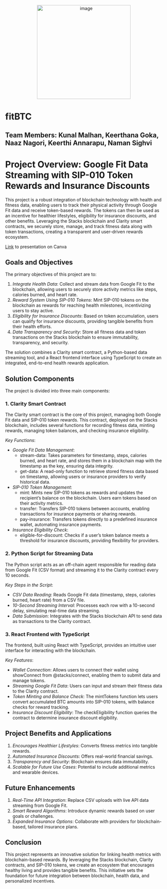 <p align="center">
  <img src="https://github.com/user-attachments/assets/7b572a34-354f-43b1-b317-204809415bb3" width="300" alt="image">
</p>

# fitBTC
## Team Members: Kunal Malhan, Keerthana Goka, Naaz Nagori, Keerthi Annarapu, Naman Sighvi

# Project Overview: Google Fit Data Streaming with SIP-010 Token Rewards and Insurance Discounts

This project is a robust integration of blockchain technology with health and fitness data, enabling users to track their physical activity through Google Fit data and receive token-based rewards. The tokens can then be used as an incentive for healthier lifestyles, eligibility for insurance discounts, and other benefits. Leveraging the Stacks blockchain and Clarity smart contracts, we securely store, manage, and track fitness data along with token transactions, creating a transparent and user-driven rewards ecosystem.

[Link](https://www.canva.com/design/DAGWFzEnNIo/m9a4mjknNfQLZyWOfHensw/edit) to presentation on Canva

## Goals and Objectives
The primary objectives of this project are to:
1. *Integrate Health Data*: Collect and stream data from Google Fit to the blockchain, allowing users to securely store activity metrics like steps, calories burned, and heart rate.
2. *Reward System Using SIP-010 Tokens*: Mint SIP-010 tokens on the blockchain as rewards for reaching health milestones, incentivizing users to stay active.
3. *Eligibility for Insurance Discounts*: Based on token accumulation, users can qualify for insurance discounts, providing tangible benefits from their health efforts.
4. *Data Transparency and Security*: Store all fitness data and token transactions on the Stacks blockchain to ensure immutability, transparency, and security.

The solution combines a Clarity smart contract, a Python-based data streaming tool, and a React frontend interface using TypeScript to create an integrated, end-to-end health rewards application.

## Solution Components
The project is divided into three main components:

### 1. Clarity Smart Contract
The Clarity smart contract is the core of this project, managing both Google Fit data and SIP-010 token rewards. This contract, deployed on the Stacks blockchain, includes several functions for recording fitness data, minting rewards, managing token balances, and checking insurance eligibility.

*Key Functions*:
- *Google Fit Data Management*:
  - stream-data: Takes parameters for timestamp, steps, calories burned, and heart rate, and stores them in a blockchain map with the timestamp as the key, ensuring data integrity.
  - get-data: A read-only function to retrieve stored fitness data based on timestamp, allowing users or insurance providers to verify historical data.
- *SIP-010 Token Management*:
  - mint: Mints new SIP-010 tokens as rewards and updates the recipient’s balance on the blockchain. Users earn tokens based on their activity metrics.
  - transfer: Transfers SIP-010 tokens between accounts, enabling transactions for insurance payments or sharing rewards.
  - pay-insurance: Transfers tokens directly to a predefined insurance wallet, automating insurance payments.
- *Insurance Eligibility Check*:
  - eligible-for-discount: Checks if a user’s token balance meets a threshold for insurance discounts, providing flexibility for providers.

### 2. Python Script for Streaming Data
The Python script acts as an off-chain agent responsible for reading data from Google Fit (CSV format) and streaming it to the Clarity contract every 10 seconds.

*Key Steps in the Script*:
- *CSV Data Reading*: Reads Google Fit data (timestamp, steps, calories burned, heart rate) from a CSV file.
- *10-Second Streaming Interval*: Processes each row with a 10-second delay, simulating real-time data streaming.
- *Data Submission*: Integrates with the Stacks blockchain API to send data as transactions to the Clarity contract.

### 3. React Frontend with TypeScript
The frontend, built using React with TypeScript, provides an intuitive user interface for interacting with the blockchain.

*Key Features*:
- *Wallet Connection*: Allows users to connect their wallet using showConnect from @stacks/connect, enabling them to submit data and manage tokens.
- *Streaming Google Fit Data*: Users can input and stream their fitness data to the Clarity contract.
- *Token Minting and Balance Check*: The mintTokens function lets users convert accumulated BTC amounts into SIP-010 tokens, with balance checks for reward tracking.
- *Insurance Discount Eligibility*: The checkEligibility function queries the contract to determine insurance discount eligibility.

## Project Benefits and Applications
1. *Encourages Healthier Lifestyles*: Converts fitness metrics into tangible rewards.
2. *Automated Insurance Discounts*: Offers real-world financial savings.
3. *Transparency and Security*: Blockchain ensures data immutability.
4. *Scalable for Future Use Cases*: Potential to include additional metrics and wearable devices.

## Future Enhancements
1. *Real-Time API Integration*: Replace CSV uploads with live API data streaming from Google Fit.
2. *Smart Reward Algorithms*: Introduce dynamic rewards based on user goals or challenges.
3. *Expanded Insurance Options*: Collaborate with providers for blockchain-based, tailored insurance plans.

## Conclusion
This project represents an innovative solution for linking health metrics with blockchain-based rewards. By leveraging the Stacks blockchain, Clarity contracts, and SIP-010 tokens, we create an ecosystem that encourages healthy living and provides tangible benefits. This initiative sets the foundation for future integration between blockchain, health data, and personalized incentives.
